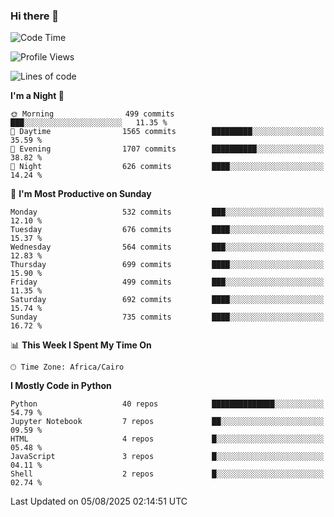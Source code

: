 ### Hi there 👋

<!--
**AMR-KELEG/AMR-KELEG** is a ✨ _special_ ✨ repository because its `README.md` (this file) appears on your GitHub profile.

Here are some ideas to get you started:

- 🔭 I’m currently working on ...
- 🌱 I’m currently learning ...
- 👯 I’m looking to collaborate on ...
- 🤔 I’m looking for help with ...
- 💬 Ask me about ...
- 📫 How to reach me: ...
- 😄 Pronouns: ...
- ⚡ Fun fact: ...
-->

<!--START_SECTION:waka-->
![Code Time](http://img.shields.io/badge/Code%20Time-0%20secs-blue)

![Profile Views](http://img.shields.io/badge/Profile%20Views-0-blue)

![Lines of code](https://img.shields.io/badge/From%20Hello%20World%20I%27ve%20Written-25.7%20million%20lines%20of%20code-blue)

**I'm a Night 🦉** 

```text
🌞 Morning                499 commits         ███░░░░░░░░░░░░░░░░░░░░░░   11.35 % 
🌆 Daytime                1565 commits        █████████░░░░░░░░░░░░░░░░   35.59 % 
🌃 Evening                1707 commits        ██████████░░░░░░░░░░░░░░░   38.82 % 
🌙 Night                  626 commits         ████░░░░░░░░░░░░░░░░░░░░░   14.24 % 
```
📅 **I'm Most Productive on Sunday** 

```text
Monday                   532 commits         ███░░░░░░░░░░░░░░░░░░░░░░   12.10 % 
Tuesday                  676 commits         ████░░░░░░░░░░░░░░░░░░░░░   15.37 % 
Wednesday                564 commits         ███░░░░░░░░░░░░░░░░░░░░░░   12.83 % 
Thursday                 699 commits         ████░░░░░░░░░░░░░░░░░░░░░   15.90 % 
Friday                   499 commits         ███░░░░░░░░░░░░░░░░░░░░░░   11.35 % 
Saturday                 692 commits         ████░░░░░░░░░░░░░░░░░░░░░   15.74 % 
Sunday                   735 commits         ████░░░░░░░░░░░░░░░░░░░░░   16.72 % 
```


📊 **This Week I Spent My Time On** 

```text
🕑︎ Time Zone: Africa/Cairo
```

**I Mostly Code in Python** 

```text
Python                   40 repos            ██████████████░░░░░░░░░░░   54.79 % 
Jupyter Notebook         7 repos             ██░░░░░░░░░░░░░░░░░░░░░░░   09.59 % 
HTML                     4 repos             █░░░░░░░░░░░░░░░░░░░░░░░░   05.48 % 
JavaScript               3 repos             █░░░░░░░░░░░░░░░░░░░░░░░░   04.11 % 
Shell                    2 repos             █░░░░░░░░░░░░░░░░░░░░░░░░   02.74 % 
```




 Last Updated on 05/08/2025 02:14:51 UTC
<!--END_SECTION:waka-->
